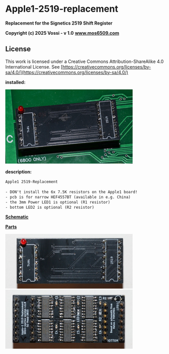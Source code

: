 # Apple1-2519-replacement 
**Replacement for the Signetics 2519 Shift Register**

**Copyright (c) 2025 Vossi - v 1.0**
**www.mos6509.com**

## License
This work is licensed under a Creative Commons Attribution-ShareAlike 4.0
International License. See [https://creativecommons.org/licenses/by-sa/4.0/](https://creativecommons.org/licenses/by-sa/4.0/)

**installed:**

![adapter](https://github.com/vossi1/Apple1-2519-replacement/blob/master/photos/2519-replacement.jpg)

**description:**

    Apple1 2519-Replacement

    - DON't install the 6x 7.5K resistors on the Apple1 board!
    - pcb is for narrow HEF4557BT (available in e.g. China)
    - the 3mm Power LED1 is optional (R1 resistor)
    - bottom LED2 is optional (R2 resistor)

**[Schematic](https://github.com/vossi1/Apple1-2519-replacement/blob/master/schematic_v10.png)**

**[Parts](https://github.com/vossi1/Apple1-2519-replacement/blob/master/parts_v10.txt)**

![top](https://github.com/vossi1/Apple1-2519-replacement/blob/master/photos/top.jpg) ![bottom](https://github.com/vossi1/Apple1-2519-replacement/blob/master/photos/bottom.jpg)
